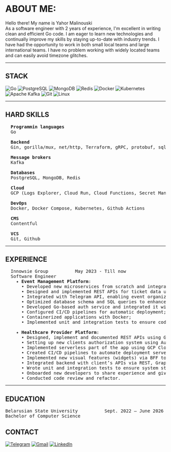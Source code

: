 # ABOUT ME:
Hello there! My name is Yahor Malinouski<br>
As a software engineer with 2 years of experience, I'm excellent in writing clean and efficient Go code. I am eager to learn new technologies and continually improve my skills by staying up-to-date with industry trends. I have had the opportunity to work in both small local teams and large international teams. I have no problem working with widely located teams and can easily avoid timezone glitches.

---

## STACK
![Go](https://img.shields.io/badge/go-%2300ADD8.svg?style=for-the-badge&logo=go&logoColor=white)
![PostgreSQL](https://img.shields.io/badge/postgresql-4169e1?style=for-the-badge&logo=postgresql&logoColor=white)
![MongoDB](https://img.shields.io/badge/MongoDB-%234ea94b.svg?style=for-the-badge&logo=mongodb&logoColor=white)
![Redis](https://img.shields.io/badge/redis-%23DD0031.svg?style=for-the-badge&logo=redis&logoColor=white)
![Docker](https://img.shields.io/badge/docker-%230db7ed.svg?style=for-the-badge&logo=docker&logoColor=white)
![Kubernetes](https://img.shields.io/badge/kubernetes-%23326ce5.svg?style=for-the-badge&logo=kubernetes&logoColor=white)
![Apache Kafka](https://img.shields.io/badge/Apache%20Kafka-000?style=for-the-badge&logo=apachekafka)
![Git](https://img.shields.io/badge/git-%23F05033.svg?style=for-the-badge&logo=git&logoColor=white)
![Linux](https://img.shields.io/badge/Linux-FCC624?style=for-the-badge&logo=linux&logoColor=black)

---

## HARD SKILLS
<pre>
  <strong>Programmin languages</strong>
  Go
  
  <strong>Backend</strong>
  Gin, gorilla/mux, net/http, Terraform, gRPC, protobuf, sqlx, Swagger, testify, gomock

  <strong>Message brokers</strong>
  Kafka

  <strong>Databases</strong>
  PostgreSQL, MongoDB, Redis

  <strong>Cloud</strong>
  GCP (Logs Explorer, Cloud Run, Cloud Functions, Secret Manager, GKE, etc.)

  <strong>DevOps</strong>
  Docker, Docker Compose, Kubernetes, Github Actions

  <strong>CMS</strong> 
  Contentful

  <strong>VCS</strong>
  Git, Github
</pre>

---

## EXPERIENCE
<pre>
  Innowsie Group          May 2023 - Till now
  Software Engineer
    ✦ <strong>Event Management Platform</strong>:
      • Developed new microservices from scratch and integrated them with existing ones;
      • Designed and implemented REST APIs for ticket data updating and ticket selling;
      • Integrated with Telegram API, enabling event organizers easily sell ticket inside the messenger;
      • Optimized database schema and SQL queries to enhance performance;
      • Developed Go-based auth service and integrated it with existing services using gRPC;
      • Configured CI/CD pipelines for automatic deployment;
      • Containerized applications with Docker;
      • Implemented unit and integration tests to ensure code reliability.
  
    ✦ <strong>Healthcare Provider Platform</strong>:
      • Designed, implement and documented REST APIs using Go;
      • Setting up new clients authorization system using Auth0, Kubernetes, Terraform and Google Secret Manager;
      • Implemented serverless part of the app using GCP Cloud Functions;
      • Created CI/CD pipelines to automate deployment serverless functions on GCP Cloud Functions;
      • Implemented new visual features (widgets) via BFF tool using Go and Mongo;
      • Integrated backend with client’s APIs via REST, GraphQL and FHIR;
      • Wrote unit and integration tests to ensure system stability and enhance code quality;
      • Onboarded new developers to share experience and give general information about the project;
      • Conducted code review and refactor.
</pre>

---

## EDUCATION
<pre>
Belarusian State University          Sept. 2022 – June 2026
Bachelor of Computer Science
</pre>

## CONTACT
[![Telegram](https://img.shields.io/badge/Telegram-2CA5E0?style=for-the-badge&logo=telegram&logoColor=white)](https://t.me/qReous) 
[![Gmail](https://img.shields.io/badge/Gmail-D14836?style=for-the-badge&logo=gmail&logoColor=white)](mailto:yahor.malinouski@gmail.com)
[![LinkedIn](https://img.shields.io/badge/LinkedIn-0077B5?style=for-the-badge&logo=linkedin&logoColor=white)](https://linkedin.com/in/yahor-malinouski-2214492a0)
